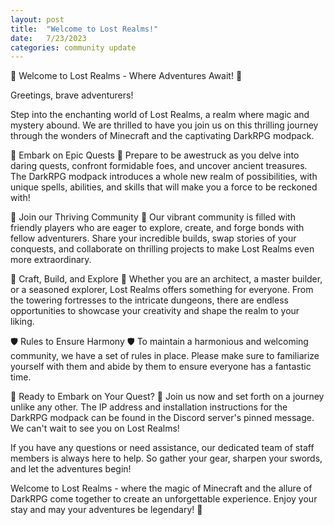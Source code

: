 ```yaml
---
layout: post
title:  "Welcome to Lost Realms!"
date:   7/23/2023
categories: community update
---
```


🌟 Welcome to Lost Realms - Where Adventures Await! 🌟

Greetings, brave adventurers!

Step into the enchanting world of Lost Realms, a realm where magic and mystery abound. We are thrilled to have you join us on this thrilling journey through the wonders of Minecraft and the captivating DarkRPG modpack.

🏰 Embark on Epic Quests 🏰
Prepare to be awestruck as you delve into daring quests, confront formidable foes, and uncover ancient treasures. The DarkRPG modpack introduces a whole new realm of possibilities, with unique spells, abilities, and skills that will make you a force to be reckoned with!

💬 Join our Thriving Community 💬
Our vibrant community is filled with friendly players who are eager to explore, create, and forge bonds with fellow adventurers. Share your incredible builds, swap stories of your conquests, and collaborate on thrilling projects to make Lost Realms even more extraordinary.

🌄 Craft, Build, and Explore 🌄
Whether you are an architect, a master builder, or a seasoned explorer, Lost Realms offers something for everyone. From the towering fortresses to the intricate dungeons, there are endless opportunities to showcase your creativity and shape the realm to your liking.

🛡️ Rules to Ensure Harmony 🛡️
To maintain a harmonious and welcoming community, we have a set of rules in place. Please make sure to familiarize yourself with them and abide by them to ensure everyone has a fantastic time.

🔮 Ready to Embark on Your Quest? 🔮
Join us now and set forth on a journey unlike any other. The IP address and installation instructions for the DarkRPG modpack can be found in the Discord server's pinned message. We can't wait to see you on Lost Realms!

If you have any questions or need assistance, our dedicated team of staff members is always here to help. So gather your gear, sharpen your swords, and let the adventures begin!

Welcome to Lost Realms - where the magic of Minecraft and the allure of DarkRPG come together to create an unforgettable experience. Enjoy your stay and may your adventures be legendary! 🌟